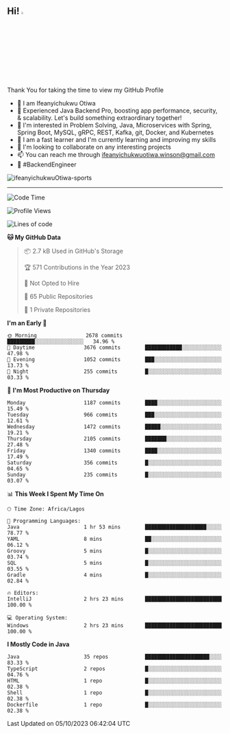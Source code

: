<!-- BLOG-POST-LIST:START --><!-- BLOG-POST-LIST:END -->

## Hi! <img src="https://media.giphy.com/media/hvRJCLFzcasrR4ia7z/giphy.gif" width="4%"> 

Thank You for taking the time to view my GitHub Profile

- 👋 I am Ifeanyichukwu Otiwa
- 🚀 Experienced Java Backend Pro, boosting app performance, security, & scalability. Let's build something extraordinary together!
- 👀 I'm interested in Problem Solving, Java, Microservices with Spring, Spring Boot, MySQL, gRPC, REST, Kafka, git, Docker, and Kubernetes
- 🌱 I am a fast learner and I'm currently learning and improving my skills
- 💞️ I'm looking to collaborate on any interesting projects
- 📫 You can reach me through ifeanyichukwuotiwa.winson@gmail.com
- 🚀 #BackendEngineer

<p align="left" marginTop="10px"> <img src="https://komarev.com/ghpvc/?username=ifeanyichukwuOtiwa-sports&label=Profile%20views&color=0e75b6&style=for-the-badge" alt="ifeanyichukwuOtiwa-sports" /> </p>

***

<!--START_SECTION:waka-->
![Code Time](http://img.shields.io/badge/Code%20Time-1%2C816%20hrs%206%20mins-blue)

![Profile Views](http://img.shields.io/badge/Profile%20Views-1-blue)

![Lines of code](https://img.shields.io/badge/From%20Hello%20World%20I%27ve%20Written-3.4%20million%20lines%20of%20code-blue)

**🐱 My GitHub Data** 

> 📦 2.7 kB Used in GitHub's Storage 
 > 
> 🏆 571 Contributions in the Year 2023
 > 
> 🚫 Not Opted to Hire
 > 
> 📜 65 Public Repositories 
 > 
> 🔑 1 Private Repositories 
 > 
**I'm an Early 🐤** 

```text
🌞 Morning                2678 commits        █████████░░░░░░░░░░░░░░░░   34.96 % 
🌆 Daytime                3676 commits        ████████████░░░░░░░░░░░░░   47.98 % 
🌃 Evening                1052 commits        ███░░░░░░░░░░░░░░░░░░░░░░   13.73 % 
🌙 Night                  255 commits         █░░░░░░░░░░░░░░░░░░░░░░░░   03.33 % 
```
📅 **I'm Most Productive on Thursday** 

```text
Monday                   1187 commits        ████░░░░░░░░░░░░░░░░░░░░░   15.49 % 
Tuesday                  966 commits         ███░░░░░░░░░░░░░░░░░░░░░░   12.61 % 
Wednesday                1472 commits        █████░░░░░░░░░░░░░░░░░░░░   19.21 % 
Thursday                 2105 commits        ███████░░░░░░░░░░░░░░░░░░   27.48 % 
Friday                   1340 commits        ████░░░░░░░░░░░░░░░░░░░░░   17.49 % 
Saturday                 356 commits         █░░░░░░░░░░░░░░░░░░░░░░░░   04.65 % 
Sunday                   235 commits         █░░░░░░░░░░░░░░░░░░░░░░░░   03.07 % 
```


📊 **This Week I Spent My Time On** 

```text
🕑︎ Time Zone: Africa/Lagos

💬 Programming Languages: 
Java                     1 hr 53 mins        ████████████████████░░░░░   78.77 % 
YAML                     8 mins              ██░░░░░░░░░░░░░░░░░░░░░░░   06.12 % 
Groovy                   5 mins              █░░░░░░░░░░░░░░░░░░░░░░░░   03.74 % 
SQL                      5 mins              █░░░░░░░░░░░░░░░░░░░░░░░░   03.55 % 
Gradle                   4 mins              █░░░░░░░░░░░░░░░░░░░░░░░░   02.84 % 

🔥 Editors: 
IntelliJ                 2 hrs 23 mins       █████████████████████████   100.00 % 

💻 Operating System: 
Windows                  2 hrs 23 mins       █████████████████████████   100.00 % 
```

**I Mostly Code in Java** 

```text
Java                     35 repos            █████████████████████░░░░   83.33 % 
TypeScript               2 repos             █░░░░░░░░░░░░░░░░░░░░░░░░   04.76 % 
HTML                     1 repo              █░░░░░░░░░░░░░░░░░░░░░░░░   02.38 % 
Shell                    1 repo              █░░░░░░░░░░░░░░░░░░░░░░░░   02.38 % 
Dockerfile               1 repo              █░░░░░░░░░░░░░░░░░░░░░░░░   02.38 % 
```




 Last Updated on 05/10/2023 06:42:04 UTC
<!--END_SECTION:waka-->

<!--
<p align="center">
![trophy](https://github-profile-trophy.vercel.app/?username=ifeanyichukwuOtiwa-sports&theme=onedark) (https://github.com/ryo-ma/github-profile-trophy)
</p>
-->

<!---
ifeanyi-otiwa/ifeanyi-otiwa is a ✨ special ✨ repository because its `README.md` (this file) appears on your GitHub profile.
You can click the Preview link to take a look at your changes.
--->
